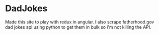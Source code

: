 # DadJokes

Made this site to play with redux in angular. I also scrape fatherhood.gov dad jokes api using python to get them in bulk so i'm not killing the API. 
